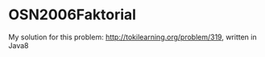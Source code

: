 # OSN2006Faktorial
My solution for this problem: http://tokilearning.org/problem/319, written in Java8
